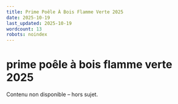```yaml
---
title: Prime Poêle À Bois Flamme Verte 2025
date: 2025-10-19
last_updated: 2025-10-19
wordcount: 13
robots: noindex
---
```


# prime poêle à bois flamme verte 2025

Contenu non disponible – hors sujet.